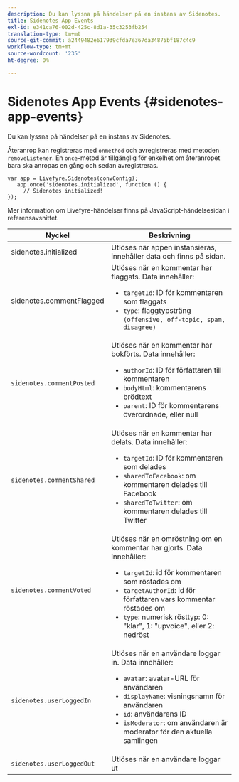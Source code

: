```yaml
---
description: Du kan lyssna på händelser på en instans av Sidenotes.
title: Sidenotes App Events
exl-id: e341ca76-002d-425c-8d1a-35c3253fb254
translation-type: tm+mt
source-git-commit: a2449482e617939cfda7e367da34875bf187c4c9
workflow-type: tm+mt
source-wordcount: '235'
ht-degree: 0%

---
```


# Sidenotes App Events {#sidenotes-app-events}

Du kan lyssna på händelser på en instans av Sidenotes.

Återanrop kan registreras med `onmethod` och avregistreras med metoden `removeListener`. En `once`-metod är tillgänglig för enkelhet om återanropet bara ska anropas en gång och sedan avregistreras.

```
var app = Livefyre.Sidenotes(convConfig); 
   app.once('sidenotes.initialized', function () { 
     // Sidenotes initialized!  
});
```

Mer information om Livefyre-händelser finns på JavaScript-händelsesidan i referensavsnittet.

| Nyckel | Beskrivning |
|--- |--- |
| sidenotes.initialized | Utlöses när appen instansieras, innehåller data och finns på sidan. |
| sidenotes.commentFlagged | Utlöses när en kommentar har flaggats. Data innehåller: <br><ul><li>`targetId`: ID för kommentaren som flaggats</li><li>`type`: flaggtypsträng  `(offensive, off-topic, spam, disagree)`</li></ul> |
| `sidenotes.commentPosted` | Utlöses när en kommentar har bokförts. Data innehåller: <br><ul><li> `authorId`: ID för författaren till kommentaren </li><li>`bodyHtml`: kommentarens brödtext </li><li> `parent`: ID för kommentarens överordnade, eller null</li></ul> |
| `sidenotes.commentShared` | Utlöses när en kommentar har delats. Data innehåller: <br><ul><li>`targetId`: ID för kommentaren som delades </li><li> `sharedToFacebook`: om kommentaren delades till Facebook </li><li>`sharedToTwitter`: om kommentaren delades till Twitter</li></ul> |
| `sidenotes.commentVoted` | Utlöses när en omröstning om en kommentar har gjorts. Data innehåller: <br><ul><li>`targetId`: id för kommentaren som röstades om </li><li> `targetAuthorId`: id för författaren vars kommentar röstades om</li><li> `type`: numerisk rösttyp: 0: &quot;klar&quot;, 1: &quot;upvoice&quot;, eller 2: nedröst</li></ul> |
| `sidenotes.userLoggedIn` | Utlöses när en användare loggar in. Data innehåller: <br><ul><li>`avatar`: avatar-URL för användaren </li><li>`displayName`: visningsnamn för användaren</li><li>`id`: användarens ID</li><li> `isModerator`: om användaren är moderator för den aktuella samlingen</li></ul> |
| `sidenotes.userLoggedOut` | Utlöses när en användare loggar ut |

